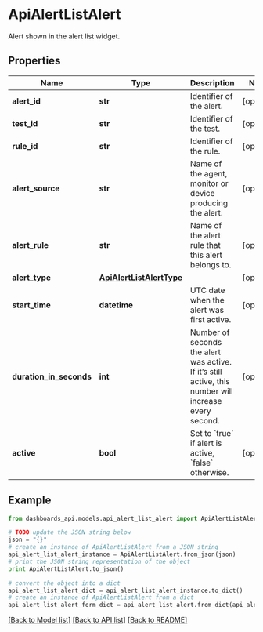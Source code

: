 # ApiAlertListAlert

Alert shown in the alert list widget.

## Properties
Name | Type | Description | Notes
------------ | ------------- | ------------- | -------------
**alert_id** | **str** | Identifier of the alert. | [optional] 
**test_id** | **str** | Identifier of the test. | [optional] 
**rule_id** | **str** | Identifier of the rule. | [optional] 
**alert_source** | **str** | Name of the agent, monitor or device producing the alert. | [optional] 
**alert_rule** | **str** | Name of the alert rule that this alert belongs to. | [optional] 
**alert_type** | [**ApiAlertListAlertType**](ApiAlertListAlertType.md) |  | [optional] 
**start_time** | **datetime** | UTC date when the alert was first active. | [optional] 
**duration_in_seconds** | **int** | Number of seconds the alert was active. If it’s still active, this number will increase every second. | [optional] 
**active** | **bool** | Set to &#x60;true&#x60; if alert is active, &#x60;false&#x60; otherwise. | [optional] 

## Example

```python
from dashboards_api.models.api_alert_list_alert import ApiAlertListAlert

# TODO update the JSON string below
json = "{}"
# create an instance of ApiAlertListAlert from a JSON string
api_alert_list_alert_instance = ApiAlertListAlert.from_json(json)
# print the JSON string representation of the object
print ApiAlertListAlert.to_json()

# convert the object into a dict
api_alert_list_alert_dict = api_alert_list_alert_instance.to_dict()
# create an instance of ApiAlertListAlert from a dict
api_alert_list_alert_form_dict = api_alert_list_alert.from_dict(api_alert_list_alert_dict)
```
[[Back to Model list]](../README.md#documentation-for-models) [[Back to API list]](../README.md#documentation-for-api-endpoints) [[Back to README]](../README.md)


